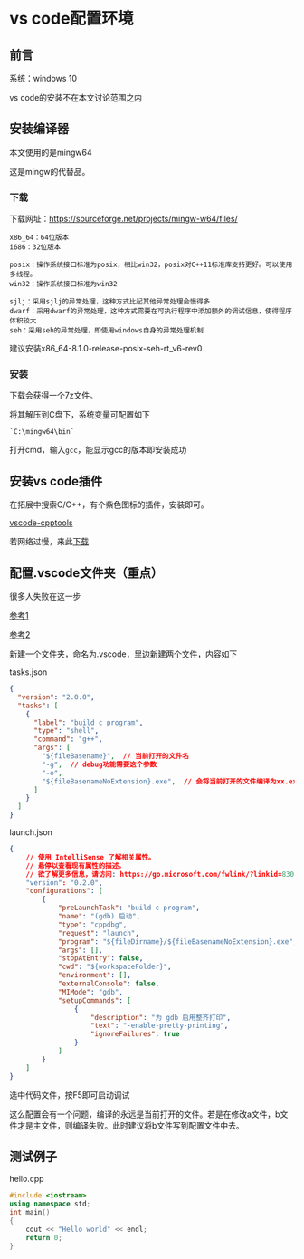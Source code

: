 # vs code配置环境

## 前言

系统：windows 10

vs code的安装不在本文讨论范围之内

## 安装编译器

本文使用的是mingw64

这是mingw的代替品。

### 下载

下载网址：https://sourceforge.net/projects/mingw-w64/files/

```
x86_64：64位版本
i686：32位版本

posix：操作系统接口标准为posix，相比win32，posix对C++11标准库支持更好。可以使用多线程。
win32：操作系统接口标准为win32

sjlj：采用sjlj的异常处理，这种方式比起其他异常处理会慢得多
dwarf：采用dwarf的异常处理，这种方式需要在可执行程序中添加额外的调试信息，使得程序体积较大
seh：采用seh的异常处理，即使用windows自身的异常处理机制
```

建议安装x86_64-8.1.0-release-posix-seh-rt_v6-rev0

### 安装

下载会获得一个7z文件。

将其解压到C盘下，系统变量可配置如下

```
`C:\mingw64\bin`
```

打开cmd，输入`gcc`，能显示gcc的版本即安装成功

## 安装vs code插件

在拓展中搜索C/C++，有个紫色图标的插件，安装即可。

[vscode-cpptools](https://marketplace.visualstudio.com/items?itemName=ms-vscode.cpptools)

若网络过慢，来此[下载](https://github.com/microsoft/vscode-cpptools/releases)

## 配置.vscode文件夹（重点）

很多人失败在这一步

[参考1](https://zhuanlan.zhihu.com/p/92175757)

[参考2](https://segmentfault.com/a/1190000020793997)

新建一个文件夹，命名为.vscode，里边新建两个文件，内容如下



tasks.json

```json
{
  "version": "2.0.0",
  "tasks": [
    {
      "label": "build c program",
      "type": "shell",
      "command": "g++",
      "args": [
        "${fileBasename}",  // 当前打开的文件名
        "-g",  // debug功能需要这个参数
        "-o",
        "${fileBasenameNoExtension}.exe",  // 会将当前打开的文件编译为xx.exe可执行文件
      ]
    }
  ]
}
```



launch.json

```json
{
    // 使用 IntelliSense 了解相关属性。 
    // 悬停以查看现有属性的描述。
    // 欲了解更多信息，请访问: https://go.microsoft.com/fwlink/?linkid=830387
    "version": "0.2.0",
    "configurations": [
        {
            "preLaunchTask": "build c program",
            "name": "(gdb) 启动",
            "type": "cppdbg",
            "request": "launch",
            "program": "${fileDirname}/${fileBasenameNoExtension}.exe",
            "args": [],
            "stopAtEntry": false,
            "cwd": "${workspaceFolder}",
            "environment": [],
            "externalConsole": false,
            "MIMode": "gdb",
            "setupCommands": [
                {
                    "description": "为 gdb 启用整齐打印",
                    "text": "-enable-pretty-printing",
                    "ignoreFailures": true
                }
            ]
        }
    ]
}
```



选中代码文件，按F5即可启动调试



这么配置会有一个问题，编译的永远是当前打开的文件。若是在修改a文件，b文件才是主文件，则编译失败。此时建议将b文件写到配置文件中去。

## 测试例子

hello.cpp

```cpp
#include <iostream>
using namespace std;
int main()
{
    cout << "Hello world" << endl;
    return 0;
}
```

